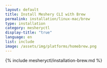 ```yaml
---
layout: default
title: Install Meshery CLI with Brew
permalink: installation/linux-mac/brew
type: installation
category: mesheryctl
display-title: "true"
language: en
list: include
image: /assets/img/platforms/homebrew.png
---
```


{% include mesheryctl/installation-brew.md %}
